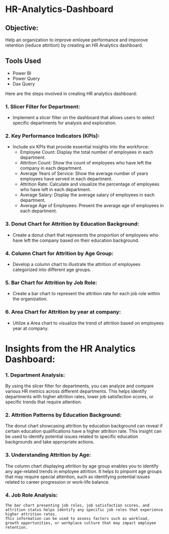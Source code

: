 # HR-Analytics-Dashboard


## Objective:
Help an organization to improve emloyee performance and imporove retention (reduce attrition) by creating an HR Analytics dashboard.


## **Tools Used**

* Power BI
* Power Query
* Dax Query


Here are the steps involved in creating HR analytics dashboard:

### 1. Slicer Filter for Department:
   - Implement a slicer filter on the dashboard that allows users to select specific departments for analysis and exploration.

### 2. Key Performance Indicators (KPIs):
   - Include six KPIs that provide essential insights into the workforce:
     - Employee Count: Display the total number of employees in each department.
     - Attrition Count: Show the count of employees who have left the company in each department.
     - Average Years of Service: Show the average number of years employees have served in each department.
     - Attrition Rate: Calculate and visualize the percentage of employees who have left in each department.
     - Average Salary: Display the average salary of employees in each department.
     - Average Age of Employees: Present the average age of employees in each department.
    
### 3. Donut Chart for Attrition by Education Background:
   - Create a donut chart that represents the proportion of employees who have left the company based on their education background.

     
### 4. Column Chart for Attrition by Age Group:
   - Develop a column chart to illustrate the attrition of employees categorized into different age groups.
     

 ### 5. Bar Chart for Attrition by Job Role:
   - Create a bar chart to represent the attrition rate for each job role within the organization.

 ### 6. Area Chart for Attrition by year at company:
   - Utilize a Area chart to visualize the trend of attrition based on employees year at company.


 # Insights from the HR Analytics Dashboard:
   ### 1. Department Analysis: 
   By using the slicer filter for departments, you can analyze and compare various HR metrics across different departments. This helps identify departments with 
   higher attrition rates, lower job satisfaction scores, or specific trends that require attention.

   ### 2. Attrition Patterns by Education Background: 
   The donut chart showcasing attrition by education background can reveal if certain education qualifications have a higher attrition rate. This insight can be 
    used to identify potential issues related to specific education backgrounds and take appropriate actions.

   ### 3. Understanding Attrition by Age: 
   The column chart displaying attrition by age group enables you to identify any age-related trends in employee attrition. It helps to pinpoint age groups that 
    may require special attention, such as identifying potential issues related to career progression or work-life balance.

 ### 4. Job Role Analysis: 
    The bar chart presenting job roles, job satisfaction scores, and attrition status helps identify any specific job roles that experience higher attrition rates. 
    This information can be used to assess factors such as workload, growth opportunities, or workplace culture that may impact employee retention.
       
     
     
     
     
